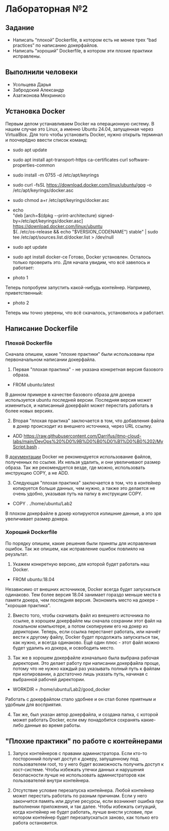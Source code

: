# Лабораторная №2

## Задание
* Написать “плохой” Dockerfile, в котором есть не менее трех “bad practices” по написанию докерфайлов.
* Написать “хороший” Dockerfile, в котором эти плохие практики исправлены.

## Выполнили человеки
* Усольцева Дарья
* Забродский Александр
* Азатжонова Мехринисо

## Установка Docker
Первым делом устанавливаем Docker на операционную систему. В нашем случае это Linux, а именно Ubuntu 24.04, запущенная через VirtualBox. Для того чтобы установить Docker, нужно открыть терминал и поочерёдно ввести список команд:
* sudo apt update
* sudo apt install apt-transport-https ca-certificates curl software-properties-common
* sudo install -m 0755 -d /etc/apt/keyrings
* sudo curl -fsSL https://download.docker.com/linux/ubuntu/gpg -o /etc/apt/keyrings/docker.asc
* sudo chmod a+r /etc/apt/keyrings/docker.asc
* echo \
  "deb [arch=$(dpkg --print-architecture) signed-by=/etc/apt/keyrings/docker.asc] https://download.docker.com/linux/ubuntu \
  $(. /etc/os-release && echo "$VERSION_CODENAME") stable" | sudo tee /etc/apt/sources.list.d/docker.list > /dev/null
* sudo apt update
* sudo apt install docker-ce
Готово, Docker установлен. Осталось только проверить это. Для начала увидим, что всё завелось и работает:

* photo 1

Теперь попробуем запустить какой-нибудь контейнер. Например, приветственный:

* photo 2

Теперь мы точно уверены, что всё скачалось, установилось и работает.

## Написание Dockerfile

### Плохой Dockerfile

Сначала опишем, какие "плохие практики" были использованы при первоначальном написании докерфайла.

1. Первая "плохая практика" - не указана конкретная версия базового образа. 

* FROM ubuntu:latest

В данном примере в качестве базового образа для докера используется ubuntu последней версии. Последняя версия может измениться, и написанный докерфайл может перестать работать в более новых версиях.

2. Вторая "плохая практика" заключается в том, что добавления файла в докер происходит из внешнего источника, через URL ссылку.

* ADD https://raw.githubusercontent.com/Darrifus/itmo-cloud-labs/main/DevOps%20%D0%9B%D0%B0%D0%B1%D0%B0%202/MyScript.bash .

В [документации](https://docs.docker.com/build/building/best-practices/) Docker не рекомендуется использование файлов, полученных по ссылке. Их нельзя удалить, и они увеличивают размер образа. Так же рекомендуется везде, где можно, использовать инструкцию COPY, а не ADD.

3. Следующая "плохая практика" заключается в том, что в контейнер копируется больше данных, чем нужно, а также это делается не очень удобно, указывая путь на папку в инструкции COPY.

* COPY . ./home/ubuntu/Lab2

В плохом докерфайле в докер копируются излишние данные, а это зря увеличивает размер докера.

### Хороший Dockerfile

По порядку опишем, какие решения были приняты для исправления ошибок. Так же опишем, как исправление ошибок повлияло на реузльтат.

1. Укажем конкретную версию, для которой будет работать наш Docker.

* FROM ubuntu:18.04

Независимо от внешних источников, Docker всегда будет запускаться одинаково. Тем более версия 18.04 занимает гораздо меньше места в памяти докера, чем последняя версия. Экономить место на докере - "хорошая практика".

2. Вместо того, чтобы скачивать файл из внешнего источника по ссылке, в хорошем докерфайле мы сначала сохраним этот файл на локальном компьютере, а потом скопируеим его на докер из дериктории. Теперь, если ссылка перестанет работать, или начнёт вести к другому файлу, Docker будет продолжать запускаться так, как нужно, и всегда одинаково. Ещё один плюс - этот файл можно будет удалить из докера, и освободить место.

3. Так же в хорошем докерфайле изначально была выбрана рабочая директория. Это делает работу при написании докерфайла проще, потому что не нужно каждый раз указывать полный путь к файлам при копировании, а достаточно лишь указать путь, начиная с выбранной рабочей директории. 

* WORKDIR = /home/ubuntu/Lab2/good_docker

Работать с докерфайлом стало удобнее и он стал более приятным и удобным для восприятия.

4. Так же, был указан автор докерфайла, и создана папка, с которой может работать Docker, если ему понадобится сохранять какие-либо данные во время работы.

## "Плохие практики" по работе с контейнерами

1. Запуск контейнеров с правами администратора.
Если кто-то посторонний получит доступ к докеру, запущенному под пользователем root, то у него будет возможность получить доступ к хост-системе. Чтобы избежать утечки данных и нарушения безопасности лучше не использовать администраторов как пользователей внутри контейнера.

2. Отсутствие условие перезапуска контейнера.
Любой контейнер может перестать работать по разным причинам. Если у него закончится память или другие ресурсы, если возникнет ошибка при выполнении приложения, и так далее. Чтобы избежать ситуаций, когда контейнер не будет работать, лучше внести условие, при котором контейнер будет перезапускаться заново, как только его работа остановится.
